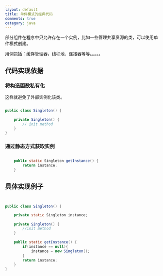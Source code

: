 ```yaml
---
layout: default
title: 单件模式的经典代码
comments: true
category: java
---
```



部分组件在程序中只允许存在一个实例，比如一些管理共享资源的类，可以使用单件模式创建。

用例包括：缓存管理器，线程池、连接器等等。。。。。

## 代码实现依据

### 将构造函数私有化

这样就避免了外部实例化该类。

```java

public class Singleton() {
	
	private Singleton() {
		// init method
	}
}

```

### 通过静态方式获取实例

```java

	public static Singleton getInstance() {
		return instance;
	}

```

## 具体实现例子

```java


public class Singleton() {

	private static Singleton instance;
	
	private Singleton() {
		//init method
	}
	
	public static getInstance() {
		if(instance == null){
			instance = new Singleton();
		}
		return instance;
	}
}

```